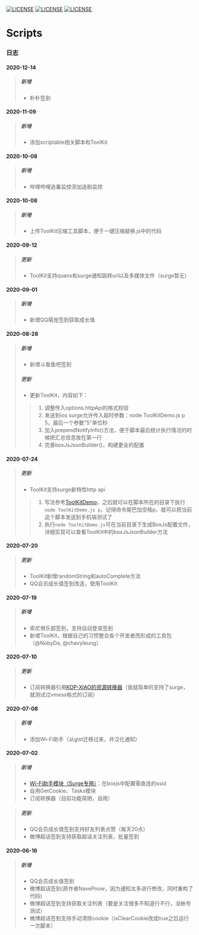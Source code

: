 [![LICENSE](https://img.shields.io/badge/license-Anti%20996-blue.svg)](https://github.com/996icu/996.ICU/blob/master/LICENSE)
[![LICENSE](https://img.shields.io/badge/感谢-Orz3的图标-red.svg)](https://github.com/Orz-3)
[![LICENSE](https://img.shields.io/badge/感谢-58xinian的图标-red.svg)](https://github.com/58xinian)
# Scripts
### 日志

#### 2020-12-14
> ##### 新增
> - 朴朴签到

#### 2020-11-09
> ##### 新增
> - 添加scriptable相关脚本和ToolKit

#### 2020-10-08
> ##### 新增
> - 哔哩哔哩追番监控添加追剧监控

#### 2020-10-08
> ##### 新增
> - 上传ToolKit压缩工具脚本，便于一键压缩替换.js中的代码

#### 2020-09-12
> ##### 更新
> - ToolKit支持quanx和surge通知跳转url以及多媒体文件（surge暂无）

#### 2020-09-01
> ##### 新增
> - 新增QQ萌宠签到获取成长值

#### 2020-08-28
> ##### 新增
> - 新增斗鱼鱼吧签到
> ##### 更新
> - 更新ToolKit，内容如下：
>  > 1. 调整传入options.httpApi的格式校验
>  > 2. 发送到ios surge允许传入超时参数：node ToolKitDemo.js p 5，最后一个参数"5"单位秒
>  > 3. 加入prependNotifyInfo()方法，便于脚本最后统计执行情况的时候把汇总信息放在第一行
>  > 4. 完善boxJsJsonBuilder()，构建更全的配置

#### 2020-07-24
> ##### 更新
> - ToolKit支持surge新特性http api
>  > 1. 写法参考[ToolKitDemo](https://github.com/lowking/Scripts/blob/master/util/example/useToolKitDemo.js)，之后就可以在脚本所在的目录下执行```node ToolKitDemo.js p```，记得命令尾巴加空格p，就可以把当前这个脚本发送到手机端测试了
>  > 2. 执行```node ToolKitDemo.js```可在当前目录下生成BoxJs配置文件，详细实现可以查看ToolKit中的boxJsJsonBuilder方法

#### 2020-07-20
> ##### 更新
> - ToolKit新增randomString和autoComplete方法
> - QQ会员成长值签到改造，使用ToolKit

#### 2020-07-19
> ##### 新增
> - 索尼俱乐部签到，支持自动登录签到
> - 新增ToolKit，根据自己的习惯整合各个开发者而形成的工具包（@NobyDa, @chavyleung）

#### 2020-07-10
> ##### 更新
> - 订阅转换器引用[KOP-XIAO的资源转换器](https://raw.githubusercontent.com/KOP-XIAO/QuantumultX/master/Scripts/resource-parser.js)（我就简单的支持了surge，就测试过vmess格式的订阅）

#### 2020-07-08
> ##### 新增
> - 添加Wi-Fi助手（从gist迁移过来，并汉化通知）
#### 2020-07-02
> ##### 新增
> - [Wi-Fi助手模块（Surge专用）](https://gist.githubusercontent.com/lowking/3aa8748416e938528967885bc403b2f1/raw/ssid.sgmodule)：在boxjs中配置需直连的ssid
> - 自用GetCookie、Tasks模块
> - 订阅转换器（目前功能简陋，自用）

> ##### 更新
> - QQ会员成长值签到支持好友列表点赞（每天20点）
> - 微博超话签到支持获取超话关注列表，批量签到

#### 2020-06-16
> ##### 新增
> - QQ会员成长值签到
> - 微博超话签到(原作者NavePnow，因为通知太多进行修改，同时重构了代码)
> - 微博超话签到支持获取关注列表（要是关注很多不知道行不行，没帐号测试）
> - 微博超话签到支持手动清除cookie（isClearCookie改成true之后运行一次脚本）
